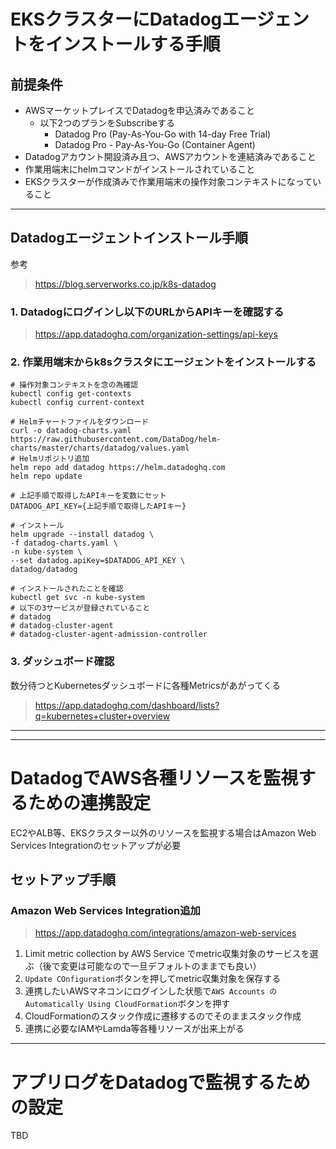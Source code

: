 # EKSクラスターにDatadogエージェントをインストールする手順

## 前提条件
- AWSマーケットプレイスでDatadogを申込済みであること
  - 以下2つのプランをSubscribeする
    - Datadog Pro (Pay-As-You-Go with 14-day Free Trial)
    - Datadog Pro - Pay-As-You-Go (Container Agent)
- Datadogアカウント開設済み且つ、AWSアカウントを連結済みであること
- 作業用端末にhelmコマンドがインストールされていること
- EKSクラスターが作成済みで作業用端末の操作対象コンテキストになっていること

---

## Datadogエージェントインストール手順
参考
> https://blog.serverworks.co.jp/k8s-datadog

### 1. Datadogにログインし以下のURLからAPIキーを確認する
> https://app.datadoghq.com/organization-settings/api-keys

### 2. 作業用端末からk8sクラスタにエージェントをインストールする 
```shell
# 操作対象コンテキストを念の為確認
kubectl config get-contexts
kubectl config current-context

# Helmチャートファイルをダウンロード
curl -o datadog-charts.yaml https://raw.githubusercontent.com/DataDog/helm-charts/master/charts/datadog/values.yaml
# Helmリポジトリ追加
helm repo add datadog https://helm.datadoghq.com
helm repo update

# 上記手順で取得したAPIキーを変数にセット
DATADOG_API_KEY={上記手順で取得したAPIキー}

# インストール
helm upgrade --install datadog \
-f datadog-charts.yaml \
-n kube-system \
--set datadog.apiKey=$DATADOG_API_KEY \
datadog/datadog

# インストールされたことを確認
kubectl get svc -n kube-system
# 以下の3サービスが登録されていること
# datadog
# datadog-cluster-agent
# datadog-cluster-agent-admission-controller
```

### 3. ダッシュボード確認
数分待つとKubernetesダッシュボードに各種Metricsがあがってくる
> https://app.datadoghq.com/dashboard/lists?q=kubernetes+cluster+overview

---
---

# DatadogでAWS各種リソースを監視するための連携設定
EC2やALB等、EKSクラスター以外のリソースを監視する場合はAmazon Web Services Integrationのセットアップが必要

## セットアップ手順

### Amazon Web Services Integration追加

> https://app.datadoghq.com/integrations/amazon-web-services

1. Limit metric collection by AWS Service でmetric収集対象のサービスを選ぶ（後で変更は可能なので一旦デフォルトのままでも良い）
2. `Update COnfiguration`ボタンを押してmetric収集対象を保存する
3. 連携したいAWSマネコンにログインした状態で`AWS Accounts のAutomatically Using CloudFormation`ボタンを押す
4. CloudFormationのスタック作成に遷移するのでそのままスタック作成
5. 連携に必要なIAMやLamda等各種リソースが出来上がる


---

# アプリログをDatadogで監視するための設定

TBD